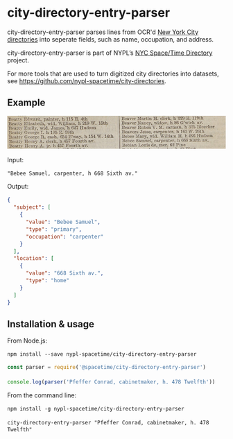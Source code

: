 # city-directory-entry-parser

city-directory-entry-parser parses lines from OCR'd [New York City directories](https://digitalcollections.nypl.org/search/index?utf8=%E2%9C%93&keywords=city+directories) into seperate fields, such as name, occupation, and address.

city-directory-entry-parser is part of NYPL’s [NYC Space/Time Directory](http://spacetime.nypl.org) project.

For more tools that are used to turn digitized city directories into datasets, see https://github.com/nypl-spacetime/city-directories.

## Example

![](example.jpg)

Input:

    "Bebee Samuel, carpenter, h 668 Sixth av."

Output:

```json
{
  "subject": [
    {
      "value": "Bebee Samuel",
      "type": "primary",
      "occupation": "carpenter"
    }
  ],
  "location": [
    {
      "value": "668 Sixth av.",
      "type": "home"
    }
  ]
}
```

## Installation & usage

From Node.js:

    npm install --save nypl-spacetime/city-directory-entry-parser

```js
const parser = require('@spacetime/city-directory-entry-parser')

console.log(parser('Pfeffer Conrad, cabinetmaker, h. 478 Twelfth'))
```

From the command line:

    npm install -g nypl-spacetime/city-directory-entry-parser

    city-directory-entry-parser "Pfeffer Conrad, cabinetmaker, h. 478 Twelfth"
